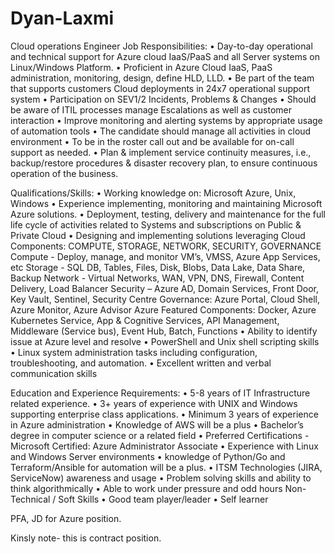 # Dyan-Laxmi



Cloud operations Engineer Job Responsibilities:
•	Day-to-day operational and technical support for Azure cloud IaaS/PaaS and all Server systems on Linux/Windows Platform.
•	Proficient in Azure Cloud IaaS, PaaS administration, monitoring, design, define HLD, LLD.
•	Be part of the team that supports customers Cloud deployments in 24x7 operational support system
•	Participation on SEV1/2 Incidents, Problems & Changes
•	Should be aware of ITIL processes manage Escalations as well as customer interaction 
•	Improve monitoring and alerting systems by appropriate usage of automation tools
•	The candidate should manage all activities in cloud environment
•	To be in the roster call out and be available for on-call support as needed.
•	Plan & implement service continuity measures, i.e., backup/restore procedures & disaster recovery plan, to ensure continuous operation of the business.

Qualifications/Skills:
•	Working knowledge on: Microsoft Azure, Unix, Windows
•	Experience implementing, monitoring and maintaining Microsoft Azure solutions.
•	Deployment, testing, delivery and maintenance for the full life cycle of activities related to Systems and subscriptions on Public & Private Cloud
•	Designing and implementing solutions leveraging Cloud Components: COMPUTE, STORAGE, NETWORK, SECURITY, GOVERNANCE
Compute - Deploy, manage, and monitor VM’s, VMSS, Azure App Services, etc
Storage - SQL DB, Tables, Files, Disk, Blobs, Data Lake, Data Share, Backup
Network - Virtual Networks, WAN, VPN, DNS, Firewall, Content Delivery, Load Balancer
Security – Azure AD, Domain Services, Front Door, Key Vault, Sentinel, Security Centre
Governance: Azure Portal, Cloud Shell, Azure Monitor, Azure Advisor
Azure Featured Components: Docker, Azure Kubernetes Service, App & Cognitive Services, API Management, Middleware (Service bus), Event Hub, Batch, Functions
•	Ability to identify issue at Azure level and resolve
•	PowerShell and Unix shell scripting skills
•	Linux system administration tasks including configuration, troubleshooting, and automation.
•	Excellent written and verbal communication skills

Education and Experience Requirements:
•	5-8 years of IT Infrastructure related experience.
•	3+ years of experience with UNIX and Windows supporting enterprise class applications.
•	Minimum 3 years of experience in Azure administration
•	Knowledge of AWS will be a plus
•	Bachelor’s degree in computer science or a related field
•	Preferred Certifications - Microsoft Certified: Azure Administrator Associate
•	Experience with Linux and Windows Server environments
•	knowledge of Python/Go and Terraform/Ansible for automation will be a plus.
•	ITSM Technologies (JIRA, ServiceNow) awareness and usage
•	Problem solving skills and ability to think algorithmically
•	Able to work under pressure and odd hours
Non-Technical / Soft Skills
•	Good team player/leader
•	Self learner	



PFA, JD for Azure position.

Kinsly note- this is contract position.
